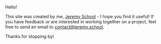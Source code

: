 Hello!

This site was created by me, [Jeremy School](https://jeremy.school) - I hope you find it useful! If you have feedback or are interested in working together on a project, feel free to send an email to contact@jeremy.school.

Thanks for stopping by!
